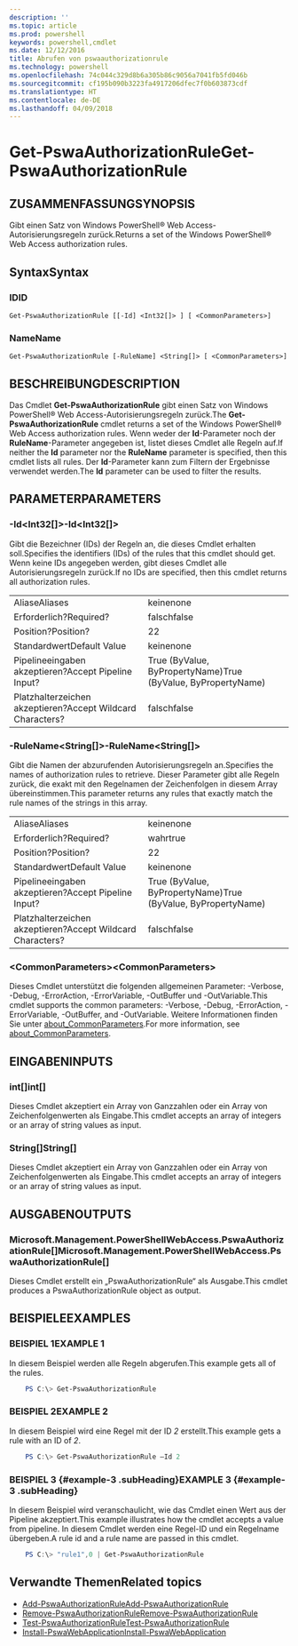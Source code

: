 ```yaml
---
description: ''
ms.topic: article
ms.prod: powershell
keywords: powershell,cmdlet
ms.date: 12/12/2016
title: Abrufen von pswaauthorizationrule
ms.technology: powershell
ms.openlocfilehash: 74c044c329d8b6a305b86c9056a7041fb5fd046b
ms.sourcegitcommit: cf195b090b3223fa4917206dfec7f0b603873cdf
ms.translationtype: HT
ms.contentlocale: de-DE
ms.lasthandoff: 04/09/2018
---
```

# <a name="get-pswaauthorizationrule"></a><span data-ttu-id="c7cac-103">Get-PswaAuthorizationRule</span><span class="sxs-lookup"><span data-stu-id="c7cac-103">Get-PswaAuthorizationRule</span></span>

## <a name="synopsis"></a><span data-ttu-id="c7cac-104">ZUSAMMENFASSUNG</span><span class="sxs-lookup"><span data-stu-id="c7cac-104">SYNOPSIS</span></span>

<span data-ttu-id="c7cac-105">Gibt einen Satz von Windows PowerShell® Web Access-Autorisierungsregeln zurück.</span><span class="sxs-lookup"><span data-stu-id="c7cac-105">Returns a set of the Windows PowerShell® Web Access authorization rules.</span></span>

## <a name="syntax"></a><span data-ttu-id="c7cac-106">Syntax</span><span class="sxs-lookup"><span data-stu-id="c7cac-106">Syntax</span></span>

### <a name="id"></a><span data-ttu-id="c7cac-107">ID</span><span class="sxs-lookup"><span data-stu-id="c7cac-107">ID</span></span>
```
Get-PswaAuthorizationRule [[-Id] <Int32[]> ] [ <CommonParameters>]
```

### <a name="name"></a><span data-ttu-id="c7cac-108">Name</span><span class="sxs-lookup"><span data-stu-id="c7cac-108">Name</span></span>
```
Get-PswaAuthorizationRule [-RuleName] <String[]> [ <CommonParameters>]
```

## <a name="description"></a><span data-ttu-id="c7cac-109">BESCHREIBUNG</span><span class="sxs-lookup"><span data-stu-id="c7cac-109">DESCRIPTION</span></span>

<span data-ttu-id="c7cac-110">Das Cmdlet **Get-PswaAuthorizationRule** gibt einen Satz von Windows PowerShell® Web Access-Autorisierungsregeln zurück.</span><span class="sxs-lookup"><span data-stu-id="c7cac-110">The **Get-PswaAuthorizationRule** cmdlet returns a set of the Windows PowerShell® Web Access authorization rules.</span></span>
<span data-ttu-id="c7cac-111">Wenn weder der **Id**-Parameter noch der **RuleName**-Parameter angegeben ist, listet dieses Cmdlet alle Regeln auf.</span><span class="sxs-lookup"><span data-stu-id="c7cac-111">If neither the **Id** parameter nor the **RuleName** parameter is specified, then this cmdlet lists all rules.</span></span> <span data-ttu-id="c7cac-112">Der **Id**-Parameter kann zum Filtern der Ergebnisse verwendet werden.</span><span class="sxs-lookup"><span data-stu-id="c7cac-112">The **Id** parameter can be used to filter the results.</span></span>

## <a name="parameters"></a><span data-ttu-id="c7cac-113">PARAMETER</span><span class="sxs-lookup"><span data-stu-id="c7cac-113">PARAMETERS</span></span>

### <a name="-idltint32gt"></a><span data-ttu-id="c7cac-114">-Id&lt;Int32\[\]&gt;</span><span class="sxs-lookup"><span data-stu-id="c7cac-114">-Id&lt;Int32\[\]&gt;</span></span>

<span data-ttu-id="c7cac-115">Gibt die Bezeichner (IDs) der Regeln an, die dieses Cmdlet erhalten soll.</span><span class="sxs-lookup"><span data-stu-id="c7cac-115">Specifies the identifiers (IDs) of the rules that this cmdlet should get.</span></span> <span data-ttu-id="c7cac-116">Wenn keine IDs angegeben werden, gibt dieses Cmdlet alle Autorisierungsregeln zurück.</span><span class="sxs-lookup"><span data-stu-id="c7cac-116">If no IDs are specified, then this cmdlet returns all authorization rules.</span></span>

|||
|-|-|
| <span data-ttu-id="c7cac-117">Aliase</span><span class="sxs-lookup"><span data-stu-id="c7cac-117">Aliases</span></span>                              | <span data-ttu-id="c7cac-118">keine</span><span class="sxs-lookup"><span data-stu-id="c7cac-118">none</span></span>                                 |
| <span data-ttu-id="c7cac-119">Erforderlich?</span><span class="sxs-lookup"><span data-stu-id="c7cac-119">Required?</span></span>                            | <span data-ttu-id="c7cac-120">falsch</span><span class="sxs-lookup"><span data-stu-id="c7cac-120">false</span></span>                                |
| <span data-ttu-id="c7cac-121">Position?</span><span class="sxs-lookup"><span data-stu-id="c7cac-121">Position?</span></span>                            | <span data-ttu-id="c7cac-122">2</span><span class="sxs-lookup"><span data-stu-id="c7cac-122">2</span></span>                                    |
| <span data-ttu-id="c7cac-123">Standardwert</span><span class="sxs-lookup"><span data-stu-id="c7cac-123">Default Value</span></span>                        | <span data-ttu-id="c7cac-124">keine</span><span class="sxs-lookup"><span data-stu-id="c7cac-124">none</span></span>                                 |
| <span data-ttu-id="c7cac-125">Pipelineeingaben akzeptieren?</span><span class="sxs-lookup"><span data-stu-id="c7cac-125">Accept Pipeline Input?</span></span>               | <span data-ttu-id="c7cac-126">True (ByValue, ByPropertyName)</span><span class="sxs-lookup"><span data-stu-id="c7cac-126">True (ByValue, ByPropertyName)</span></span>       |
| <span data-ttu-id="c7cac-127">Platzhalterzeichen akzeptieren?</span><span class="sxs-lookup"><span data-stu-id="c7cac-127">Accept Wildcard Characters?</span></span>          | <span data-ttu-id="c7cac-128">falsch</span><span class="sxs-lookup"><span data-stu-id="c7cac-128">false</span></span>                                |

### <a name="-rulenameltstringgt"></a><span data-ttu-id="c7cac-129">-RuleName&lt;String\[\]&gt;</span><span class="sxs-lookup"><span data-stu-id="c7cac-129">-RuleName&lt;String\[\]&gt;</span></span>

<span data-ttu-id="c7cac-130">Gibt die Namen der abzurufenden Autorisierungsregeln an.</span><span class="sxs-lookup"><span data-stu-id="c7cac-130">Specifies the names of authorization rules to retrieve.</span></span> <span data-ttu-id="c7cac-131">Dieser Parameter gibt alle Regeln zurück, die exakt mit den Regelnamen der Zeichenfolgen in diesem Array übereinstimmen.</span><span class="sxs-lookup"><span data-stu-id="c7cac-131">This parameter returns any rules that exactly match the rule names of the strings in this array.</span></span>

|||
|-|-|
| <span data-ttu-id="c7cac-132">Aliase</span><span class="sxs-lookup"><span data-stu-id="c7cac-132">Aliases</span></span>                              | <span data-ttu-id="c7cac-133">keine</span><span class="sxs-lookup"><span data-stu-id="c7cac-133">none</span></span>                                 |
| <span data-ttu-id="c7cac-134">Erforderlich?</span><span class="sxs-lookup"><span data-stu-id="c7cac-134">Required?</span></span>                            | <span data-ttu-id="c7cac-135">wahr</span><span class="sxs-lookup"><span data-stu-id="c7cac-135">true</span></span>                                 |
| <span data-ttu-id="c7cac-136">Position?</span><span class="sxs-lookup"><span data-stu-id="c7cac-136">Position?</span></span>                            | <span data-ttu-id="c7cac-137">2</span><span class="sxs-lookup"><span data-stu-id="c7cac-137">2</span></span>                                    |
| <span data-ttu-id="c7cac-138">Standardwert</span><span class="sxs-lookup"><span data-stu-id="c7cac-138">Default Value</span></span>                        | <span data-ttu-id="c7cac-139">keine</span><span class="sxs-lookup"><span data-stu-id="c7cac-139">none</span></span>                                 |
| <span data-ttu-id="c7cac-140">Pipelineeingaben akzeptieren?</span><span class="sxs-lookup"><span data-stu-id="c7cac-140">Accept Pipeline Input?</span></span>               | <span data-ttu-id="c7cac-141">True (ByValue, ByPropertyName)</span><span class="sxs-lookup"><span data-stu-id="c7cac-141">True (ByValue, ByPropertyName)</span></span>       |
| <span data-ttu-id="c7cac-142">Platzhalterzeichen akzeptieren?</span><span class="sxs-lookup"><span data-stu-id="c7cac-142">Accept Wildcard Characters?</span></span>          | <span data-ttu-id="c7cac-143">falsch</span><span class="sxs-lookup"><span data-stu-id="c7cac-143">false</span></span>                                |

### <a name="ltcommonparametersgt"></a><span data-ttu-id="c7cac-144">&lt;CommonParameters&gt;</span><span class="sxs-lookup"><span data-stu-id="c7cac-144">&lt;CommonParameters&gt;</span></span>

<span data-ttu-id="c7cac-145">Dieses Cmdlet unterstützt die folgenden allgemeinen Parameter: -Verbose, -Debug, -ErrorAction, -ErrorVariable, -OutBuffer und -OutVariable.</span><span class="sxs-lookup"><span data-stu-id="c7cac-145">This cmdlet supports the common parameters: -Verbose, -Debug, -ErrorAction, -ErrorVariable, -OutBuffer, and -OutVariable.</span></span>
<span data-ttu-id="c7cac-146">Weitere Informationen finden Sie unter [about_CommonParameters](http://go.microsoft.com/fwlink/p/?LinkID=113216).</span><span class="sxs-lookup"><span data-stu-id="c7cac-146">For more information, see [about_CommonParameters](http://go.microsoft.com/fwlink/p/?LinkID=113216).</span></span>

## <a name="inputs"></a><span data-ttu-id="c7cac-147">EINGABEN</span><span class="sxs-lookup"><span data-stu-id="c7cac-147">INPUTS</span></span>

### <a name="int"></a><span data-ttu-id="c7cac-148">int\[\]</span><span class="sxs-lookup"><span data-stu-id="c7cac-148">int\[\]</span></span>

<span data-ttu-id="c7cac-149">Dieses Cmdlet akzeptiert ein Array von Ganzzahlen oder ein Array von Zeichenfolgenwerten als Eingabe.</span><span class="sxs-lookup"><span data-stu-id="c7cac-149">This cmdlet accepts an array of integers or an array of string values as input.</span></span>

### <a name="string"></a><span data-ttu-id="c7cac-150">String\[\]</span><span class="sxs-lookup"><span data-stu-id="c7cac-150">String\[\]</span></span>

<span data-ttu-id="c7cac-151">Dieses Cmdlet akzeptiert ein Array von Ganzzahlen oder ein Array von Zeichenfolgenwerten als Eingabe.</span><span class="sxs-lookup"><span data-stu-id="c7cac-151">This cmdlet accepts an array of integers or an array of string values as input.</span></span>

## <a name="outputs"></a><span data-ttu-id="c7cac-152">AUSGABEN</span><span class="sxs-lookup"><span data-stu-id="c7cac-152">OUTPUTS</span></span>

### <a name="microsoftmanagementpowershellwebaccesspswaauthorizationrule"></a><span data-ttu-id="c7cac-153">Microsoft.Management.PowerShellWebAccess.PswaAuthorizationRule\[\]</span><span class="sxs-lookup"><span data-stu-id="c7cac-153">Microsoft.Management.PowerShellWebAccess.PswaAuthorizationRule\[\]</span></span>

<span data-ttu-id="c7cac-154">Dieses Cmdlet erstellt ein „PswaAuthorizationRule“ als Ausgabe.</span><span class="sxs-lookup"><span data-stu-id="c7cac-154">This cmdlet produces a PswaAuthorizationRule object as output.</span></span>


## <a name="examples"></a><span data-ttu-id="c7cac-155">BEISPIELE</span><span class="sxs-lookup"><span data-stu-id="c7cac-155">EXAMPLES</span></span>

### <a name="example-1"></a><span data-ttu-id="c7cac-156">BEISPIEL 1</span><span class="sxs-lookup"><span data-stu-id="c7cac-156">EXAMPLE 1</span></span>

<span data-ttu-id="c7cac-157">In diesem Beispiel werden alle Regeln abgerufen.</span><span class="sxs-lookup"><span data-stu-id="c7cac-157">This example gets all of the rules.</span></span>

```PowerShell
    PS C:\> Get-PswaAuthorizationRule
```

### <a name="example-2"></a><span data-ttu-id="c7cac-158">BEISPIEL 2</span><span class="sxs-lookup"><span data-stu-id="c7cac-158">EXAMPLE 2</span></span>

<span data-ttu-id="c7cac-159">In diesem Beispiel wird eine Regel mit der ID *2* erstellt.</span><span class="sxs-lookup"><span data-stu-id="c7cac-159">This example gets a rule with an ID of *2*.</span></span>

```PowerShell
    PS C:\> Get-PswaAuthorizationRule –Id 2
```

### <a name="example-3-example-3-subheading"></a><span data-ttu-id="c7cac-160">BEISPIEL 3 {#example-3 .subHeading}</span><span class="sxs-lookup"><span data-stu-id="c7cac-160">EXAMPLE 3 {#example-3 .subHeading}</span></span>

<span data-ttu-id="c7cac-161">In diesem Beispiel wird veranschaulicht, wie das Cmdlet einen Wert aus der Pipeline akzeptiert.</span><span class="sxs-lookup"><span data-stu-id="c7cac-161">This example illustrates how the cmdlet accepts a value from pipeline.</span></span>
<span data-ttu-id="c7cac-162">In diesem Cmdlet werden eine Regel-ID und ein Regelname übergeben.</span><span class="sxs-lookup"><span data-stu-id="c7cac-162">A rule id and a rule name are passed in this cmdlet.</span></span>

```PowerShell
    PS C:\> "rule1",0 | Get-PswaAuthorizationRule
```

## <a name="related-topics"></a><span data-ttu-id="c7cac-163">Verwandte Themen</span><span class="sxs-lookup"><span data-stu-id="c7cac-163">Related topics</span></span>

- [<span data-ttu-id="c7cac-164">Add-PswaAuthorizationRule</span><span class="sxs-lookup"><span data-stu-id="c7cac-164">Add-PswaAuthorizationRule</span></span>](add-pswaauthorizationrule.md)
- [<span data-ttu-id="c7cac-165">Remove-PswaAuthorizationRule</span><span class="sxs-lookup"><span data-stu-id="c7cac-165">Remove-PswaAuthorizationRule</span></span>](remove-pswaauthorizationrule.md)
- [<span data-ttu-id="c7cac-166">Test-PswaAuthorizationRule</span><span class="sxs-lookup"><span data-stu-id="c7cac-166">Test-PswaAuthorizationRule</span></span>](test-pswaauthorizationrule.md)
- [<span data-ttu-id="c7cac-167">Install-PswaWebApplication</span><span class="sxs-lookup"><span data-stu-id="c7cac-167">Install-PswaWebApplication</span></span>](install-pswawebapplication.md)